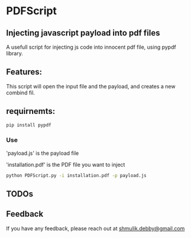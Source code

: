 # PDFScript

## Injecting javascript payload into pdf files

A usefull script for injecting js code into innocent pdf file, using pypdf library.

## Features:

This script will open the input file and the payload, and creates a new combind fil.

## requirnemts:

```bash
pip install pypdf
```

### Use
'payload.js' is the payload file

'installation.pdf' is the PDF file you want to inject
```bash
python PDFScript.py -i installation.pdf -p payload.js
```
## TODOs


## Feedback
If you have any feedback, please reach out at shmulik.debby@gmail.com
